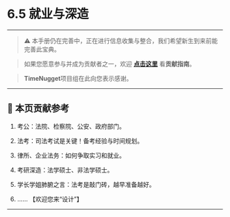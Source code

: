 # 6.5 就业与深造

---

> ⚠️ 本手册仍在完善中，正在进行信息收集与整合，我们希望新生到来前能完善此宝典。  

> 如果您愿意参与并成为贡献者之一，欢迎 **[点击这里](/CONTRIBUTING.md)** 看**贡献指南**。

> **TimeNugget**项目组在此向您表示感谢。

---

## 📌 本页贡献参考

1. 考公：法院、检察院、公安、政府部门。

2. 法考：司法考试是关键！备考经验与时间规划。

3. 律所、企业法务：如何争取实习和就业。

4. 考研深造：法学硕士、非法学硕士。

5. 学长学姐肺腑之言：法考是敲门砖，越早准备越好。

6. ……  【欢迎您来“设计”】

---

